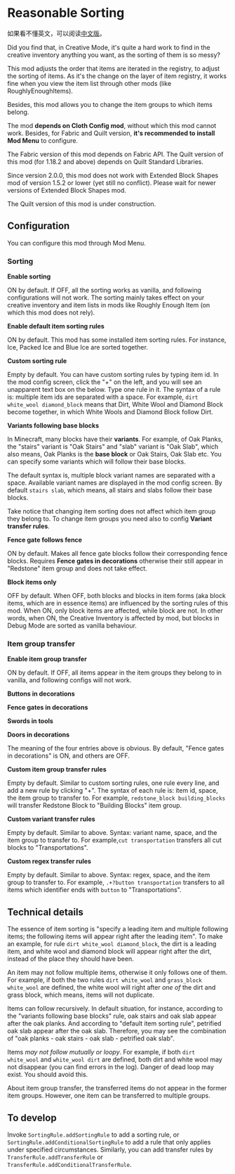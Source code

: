 # Reasonable Sorting

如果看不懂英文，可以阅读[中文版](README.md)。

Did you find that, in Creative Mode, it's quite a hard work to find in the creative inventory anything you want, as the sorting of them is so messy?

This mod adjusts the order that items are iterated in the registry, to adjust the sorting of items. As it's the change on the layer of item registry, it works fine when you view the item list through other mods (like RoughlyEnoughItems).

Besides, this mod allows you to change the item groups to which items belong.

The mod **depends on Cloth Config mod**, without which this mod cannot work. Besides, for Fabric and Quilt version, **it's recommended to install Mod Menu** to configure.

The Fabric version of this mod depends on Fabric API. The Quilt version of this mod (for 1.18.2 and above) depends on Quilt Standard Libraries.

Since version 2.0.0, this mod does not work with Extended Block Shapes mod of version 1.5.2 or lower (yet still no conflict). Please wait for newer versions of Extended Block Shapes mod.

The Quilt version of this mod is under construction.

## Configuration

You can configure this mod through Mod Menu.

### Sorting

**Enable sorting**

ON by default. If OFF, all the sorting works as vanilla, and following configurations will not work. The sorting mainly takes effect on your creative inventory and item lists in mods like Roughly Enough Item (on which this mod does not rely).

**Enable default item sorting rules**

ON by default. This mod has some installed item sorting rules. For instance, Ice, Packed Ice and Blue Ice are sorted together.

**Custom sorting rule**

Empty by default. You can have custom sorting rules by typing item id. In the mod config screen, click the "+" on the left, and you will see an unapparent text box on the below. Type one rule in it. The syntax of a rule is: multiple item ids are separated with a space. For example, `dirt white_wool diamond_block` means that Dirt, White Wool and Diamond Block become together, in which White Wools and Diamond Block follow Dirt.

**Variants following base blocks**

In Minecraft, many blocks have their **variants**. For example, of Oak Planks, the "stairs" variant is "Oak Stairs" and "slab" variant is "Oak Slab", which also means, Oak Planks is the **base block** or Oak Stairs, Oak Slab etc. You can specify some variants which will follow their base blocks.

The default syntax is, multiple block variant names are separated with a space. Available variant names are displayed in the mod config screen. By default `stairs slab`, which means, all stairs and slabs follow their base blocks.

Take notice that changing item sorting does not affect which item group they belong to. To change item groups you need also to config **Variant transfer rules**.

**Fence gate follows fence**

ON by default. Makes all fence gate blocks follow their corresponding fence blocks. Requires **Fence gates in decorations** otherwise their still appear in "Redstone" item group and does not take effect.

**Block items only**

OFF by default. When OFF, both blocks and blocks in item forms (aka block items, which are in essence items) are influenced by the sorting rules of this mod. When ON, only block items are affected, while block are not. In other words, when ON, the Creative Inventory is affected by mod, but blocks in Debug Mode are sorted as vanilla behaviour.

### Item group transfer

**Enable item group transfer**

ON by default. If OFF, all items appear in the item groups they belong to in vanilla, and following configs will not work.

**Buttons in decorations**

**Fence gates in decorations**

**Swords in tools**

**Doors in decorations**

The meaning of the four entries above is obvious. By default, "Fence gates in decorations" is ON, and others are OFF.

**Custom item group transfer rules**

Empty by default. Similar to custom sorting rules, one rule every line, and add a new rule by clicking "+". The syntax of each rule is: item id, space, the item group to transfer to. For example, `redstone_block building_blocks` will transfer Redstone Block to "Building Blocks" item group.

**Custom variant transfer rules**

Empty by default. Similar to above. Syntax: variant name, space, and the item group to transfer to. For example,`cut transportation` transfers all cut blocks to "Transportations".

**Custom regex transfer rules**

Empty by default. Similar to above. Syntax: regex, space, and the item group to transfer to. For example, `.+?button transportation` transfers to all items which identifier ends with `button` to "Transportations".

## Technical details

The essence of item sorting is "specify a leading item and multiple following items; the following items will appear right after the leading item". To make an example, for rule `dirt white_wool diamond_block`, the dirt is a leading item, and white wool and diamond block will appear right after the dirt, instead of the place they should have been.

An item may not follow multiple items, otherwise it only follows one of them. For example, if both the two rules `dirt white_wool` and `grass_block white_wool` are defined, the white wool will right after *one of* the dirt and grass block, which means, items will not duplicate.

Items can follow recursively. In default situation, for instance, according to the "variants following base blocks" rule, oak stairs and oak slab appear after the oak planks. And according to "default item sorting rule", petrified oak slab appear after the oak slab. Therefore, you may see the combination of "oak planks - oak stairs - oak slab - petrified oak slab".

Items *may not follow mutually or loopy*. For example, if both `dirt white_wool` and `white_wool dirt` are defined, both dirt and white wool may not disappear (you can find errors in the log). Danger of dead loop may exist. You should avoid this.

About item group transfer, the transferred items do not appear in the former item groups. However, one item can be transferred to multiple groups.

## To develop

Invoke `SortingRule.addSortingRule` to add a sorting rule, or `SortingRule.addConditionalSortingRule` to add a rule that only applies under specified circumstances. Similarly, you can add transfer rules by `TransferRule.addTransferRule` or `TransferRule.addConditionalTransferRule`.